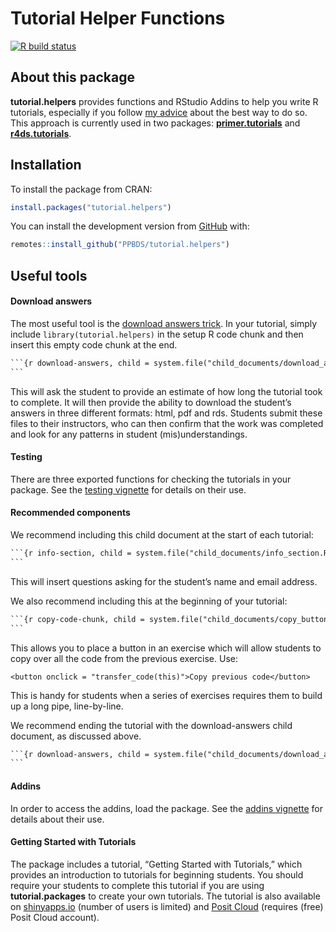 
<!-- README.md is generated from README.Rmd. Edit ONLY this file if you need to make a change in README.md. But, after you edit it, you NEED TO KNIT IT BY HAND in order to create the new README.md, which is the thing which is actually used. -->

# Tutorial Helper Functions

<!-- badges: start -->

[![R build
status](https://github.com/PPBDS/tutorial.helpers/workflows/R-CMD-check/badge.svg)](https://github.com/PPBDS/tutorial.helpers/actions)
<!-- badges: end -->

## About this package

**tutorial.helpers** provides functions and RStudio Addins to help you
write R tutorials, especially if you follow [my
advice](https://ppbds.github.io/tutorial.helpers/articles/instructions.html)
about the best way to do so. This approach is currently used in two
packages:
[**primer.tutorials**](https://ppbds.github.io/primer.tutorials/) and
[**r4ds.tutorials**](https://ppbds.github.io/r4ds.tutorials/).

## Installation

To install the package from CRAN:

``` r
install.packages("tutorial.helpers")
```

You can install the development version from
[GitHub](https://github.com/) with:

``` r
remotes::install_github("PPBDS/tutorial.helpers")
```

## Useful tools

#### Download answers

The most useful tool is the [download answers
trick](https://ppbds.github.io/tutorial.helpers/articles/downloads.html).
In your tutorial, simply include `library(tutorial.helpers)` in the
setup R code chunk and then insert this empty code chunk at the end.

```` default
```{r download-answers, child = system.file("child_documents/download_answers.Rmd", package = "tutorial.helpers")}
```
````

This will ask the student to provide an estimate of how long the
tutorial took to complete. It will then provide the ability to download
the student’s answers in three different formats: html, pdf and rds.
Students submit these files to their instructors, who can then confirm
that the work was completed and look for any patterns in student
(mis)understandings.

#### Testing

There are three exported functions for checking the tutorials in your
package. See the [testing
vignette](https://ppbds.github.io/tutorial.helpers/articles/testing.html)
for details on their use.

#### Recommended components

We recommend including this child document at the start of each
tutorial:

```` default
```{r info-section, child = system.file("child_documents/info_section.Rmd", package = "tutorial.helpers")}
```
````

This will insert questions asking for the student’s name and email
address.

We also recommend including this at the beginning of your tutorial:

```` default
```{r copy-code-chunk, child = system.file("child_documents/copy_button.Rmd", package = "tutorial.helpers")}
```
````

This allows you to place a button in an exercise which will allow
students to copy over all the code from the previous exercise. Use:

    <button onclick = "transfer_code(this)">Copy previous code</button>

This is handy for students when a series of exercises requires them to
build up a long pipe, line-by-line.

We recommend ending the tutorial with the download-answers child
document, as discussed above.

```` default
```{r download-answers, child = system.file("child_documents/download_answers.Rmd", package = "tutorial.helpers")}
```
````

#### Addins

In order to access the addins, load the package. See the [addins
vignette](https://ppbds.github.io/tutorial.helpers/articles/addins.html)
for details about their use.

#### Getting Started with Tutorials

The package includes a tutorial, “Getting Started with Tutorials,” which
provides an introduction to tutorials for beginning students. You should
require your students to complete this tutorial if you are using
**tutorial.packages** to create your own tutorials. The tutorial is also
available on
[shinyapps.io](https://davidkane9.shinyapps.io/Getting-Started-with-Tutorials/)
(number of users is limited) and [Posit
Cloud](https://posit.cloud/content/7608636) (requires (free) Posit Cloud
account).
